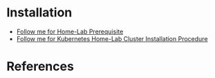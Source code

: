 # Installation

- [Follow me for Home-Lab Prerequisite](./home-lab-preparation/README.md)
- [Follow me for Kubernetes Home-Lab Cluster Installation Procedure](./kubernetes-lab-setup/READEME.md)



# References